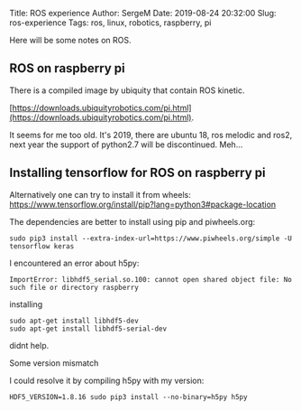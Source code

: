 Title: ROS experience
Author: SergeM
Date: 2019-08-24 20:32:00
Slug: ros-experience
Tags: ros, linux, robotics, raspberry, pi


Here will be some notes on ROS.


## ROS on raspberry pi
There is a compiled image by ubiquity that contain ROS kinetic.

[https://downloads.ubiquityrobotics.com/pi.html](https://downloads.ubiquityrobotics.com/pi.html).

It seems for me too old. It's 2019, there are ubuntu 18, ros melodic and ros2, next year the support of python2.7 will be discontinued. Meh... 


## Installing tensorflow for ROS on raspberry pi
Alternatively one can try to install it from wheels:
https://www.tensorflow.org/install/pip?lang=python3#package-location

The dependencies are better to install using pip and piwheels.org:
```
sudo pip3 install --extra-index-url=https://www.piwheels.org/simple -U tensorflow keras
```

I encountered an error about h5py: 
```
ImportError: libhdf5_serial.so.100: cannot open shared object file: No such file or directory raspberry
```
installing 
```
sudo apt-get install libhdf5-dev
sudo apt-get install libhdf5-serial-dev
```
didnt help.

Some version mismatch

I could resolve it by compiling h5py with my version:
```
HDF5_VERSION=1.8.16 sudo pip3 install --no-binary=h5py h5py
```
